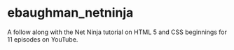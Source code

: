 # ebaughman_netninja
A follow along with the Net Ninja tutorial on HTML 5 and CSS beginnings for 11 episodes on YouTube. 
